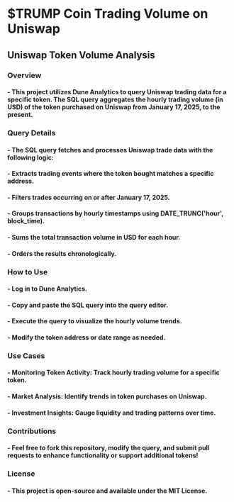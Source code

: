 # $TRUMP Coin Trading Volume on Uniswap 

## Uniswap Token Volume Analysis

### Overview

#### - This project utilizes Dune Analytics to query Uniswap trading data for a specific token. The SQL query aggregates the hourly trading volume (in USD) of the token purchased on Uniswap from January 17, 2025, to the present.

### Query Details

#### - The SQL query fetches and processes Uniswap trade data with the following logic:

#### - Extracts trading events where the token bought matches a specific address.

#### - Filters trades occurring on or after January 17, 2025.

#### - Groups transactions by hourly timestamps using DATE_TRUNC('hour', block_time).

#### - Sums the total transaction volume in USD for each hour.

#### - Orders the results chronologically.

### How to Use

#### - Log in to Dune Analytics.

#### - Copy and paste the SQL query into the query editor.

#### - Execute the query to visualize the hourly volume trends.

#### - Modify the token address or date range as needed.

### Use Cases

#### - Monitoring Token Activity: Track hourly trading volume for a specific token.

#### - Market Analysis: Identify trends in token purchases on Uniswap.

#### - Investment Insights: Gauge liquidity and trading patterns over time.

### Contributions

#### - Feel free to fork this repository, modify the query, and submit pull requests to enhance functionality or support additional tokens!

### License

#### - This project is open-source and available under the MIT License.
